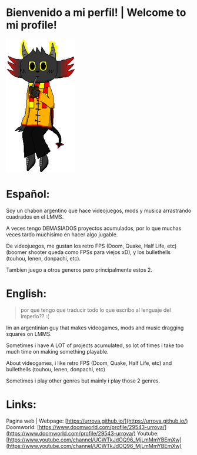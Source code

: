 # Bienvenido a mi perfil! | Welcome to mi profile!

![OC](/img/URROVA.png)

# Español:
Soy un chabon argentino que hace videojuegos, mods y musica arrastrando cuadrados en el LMMS.

A veces tengo DEMASIADOS proyectos acumulados, por lo que muchas veces tardo muchisimo en hacer algo jugable.

De videojuegos, me gustan los retro FPS (Doom, Quake, Half Life, etc)(boomer shooter queda como FPSs para viejos xD), y los bullethells (touhou, lenen, donpachi, etc). 

Tambien juego a otros generos pero principalmente estos 2.

# English:
> por que tengo que traducir todo lo que escribo al lenguaje del imperio?? :(

Im an argentinian guy that makes videogames, mods and music dragging squares on LMMS.

Sometimes i have A LOT of projects acumulated, so lot of times i take too much time on making something playable.

About videogames, i like retro FPS (Doom, Quake, Half Life, etc) and bullethells (touhou, lenen, donpachi, etc)

Sometimes i play other genres but mainly i play those 2 genres.

# Links:
Pagina web | Webpage: [https://urrova.github.io/](https://urrova.github.io/)
Doomworld: [https://www.doomworld.com/profile/29543-urrova/](https://www.doomworld.com/profile/29543-urrova/)
Youtube: [https://www.youtube.com/channel/UCWTkJdOQ96_MjLmMmYBEmXw](https://www.youtube.com/channel/UCWTkJdOQ96_MjLmMmYBEmXw)